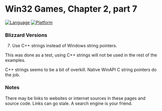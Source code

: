 # Win32 Games, Chapter 2, part 7
[![Language](https://img.shields.io/badge/Language%20-C++-blue.svg)](https://github.com/GeorgePimpleton/Win32-games/)
[![Platform](https://img.shields.io/badge/Platform%20-Win32-blue.svg)](https://github.com/GeorgePimpleton/Win32-games/)
### Blizzard Versions

7. Use C++ strings instead of Windows string pointers.

This was done as a test, using C++ strings will not be used in the rest of the examples.

C++ strings seems to be a bit of overkill.  Native WinAPI C string pointers do the job.

### Notes
There may be links to websites or internet sources in these pages and source code. Links can go stale. A search engine is your friend.
